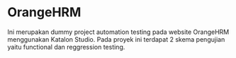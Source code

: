 # OrangeHRM
Ini merupakan dummy project automation testing pada website OrangeHRM menggunakan Katalon Studio. Pada proyek ini terdapat 2 skema pengujian yaitu functional dan reggression testing.
